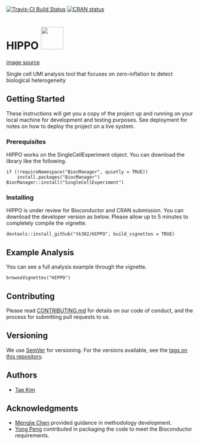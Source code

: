 [![Travis-CI Build Status](https://travis-ci.com/tk382/HIPPO.svg?branch=master)](https://travis-ci.org/tk382/HIPPO)
[![CRAN status](https://www.r-pkg.org/badges/version/DynamicCorrelation)](https://cran.r-project.org/package=DynamicCorrelation)

# HIPPO <img src="https://github.com/tk382/HIPPO/blob/master/hippo_image.png" width="60">
[image source](https://www.needpix.com/photo/178308/hippo-head-cartoon-cute-grey-zoo-wildlife)

Single cell UMI analysis tool that focuses on zero-inflation to detect biological heterogeneity

## Getting Started

These instructions will get you a copy of the project up and running on your local machine for development and testing purposes. See deployment for notes on how to deploy the project on a live system.

### Prerequisites

HIPPO works on the SingleCellExperiment object. You can download the library like the following.

```
if (!requireNamespace("BiocManager", quietly = TRUE))
    install.packages("BiocManager")
BiocManager::install("SingleCellExperiment")
```

### Installing

HIPPO is under review for Bioconductor and CRAN submission. You can download the developer version as below. Please allow up to 5 minutes to completely compile the vignette.

```
devtools::install_github("tk382/HIPPO", build_vignettes = TRUE)
```

## Example Analysis

You can see a full analysis example through the vignette. 

```
browseVignettes("HIPPO")
```

## 



## Contributing

Please read [CONTRIBUTING.md](https://gist.github.com/PurpleBooth/b24679402957c63ec426) for details on our code of conduct, and the process for submitting pull requests to us.

## Versioning

We use [SemVer](http://semver.org/) for versioning. For the versions available, see the [tags on this repository](https://github.com/your/project/tags). 

## Authors

* [Tae Kim](https://github.com/tk382)

## Acknowledgments

* [Mengjie Chen](http://www.mengjiechen.com) provided guidance in methodology development.
* [Yong Peng](https://github.com/bigdataage) contributed in packaging the code to meet the Bioconductor requirements.

